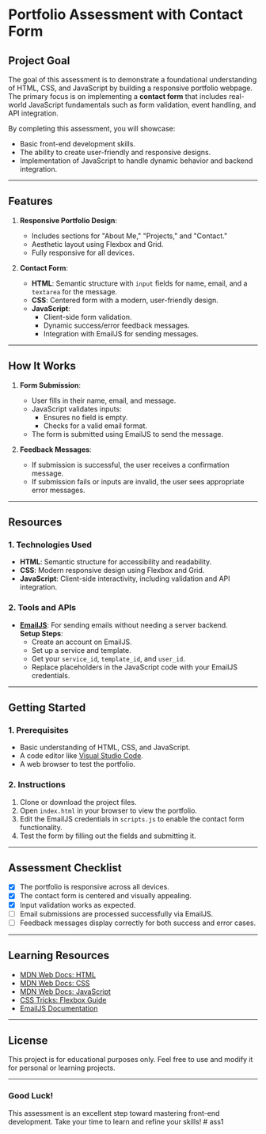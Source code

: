
# Portfolio Assessment with Contact Form

## **Project Goal**
The goal of this assessment is to demonstrate a foundational understanding of HTML, CSS, and JavaScript by building a responsive portfolio webpage. The primary focus is on implementing a **contact form** that includes real-world JavaScript fundamentals such as form validation, event handling, and API integration.

By completing this assessment, you will showcase:
- Basic front-end development skills.
- The ability to create user-friendly and responsive designs.
- Implementation of JavaScript to handle dynamic behavior and backend integration.

---

## **Features**
1. **Responsive Portfolio Design**:
   - Includes sections for "About Me," "Projects," and "Contact."
   - Aesthetic layout using Flexbox and Grid.
   - Fully responsive for all devices.

2. **Contact Form**:
   - **HTML**: Semantic structure with `input` fields for name, email, and a `textarea` for the message.
   - **CSS**: Centered form with a modern, user-friendly design.
   - **JavaScript**:
     - Client-side form validation.
     - Dynamic success/error feedback messages.
     - Integration with EmailJS for sending messages.

---

## **How It Works**
1. **Form Submission**:
   - User fills in their name, email, and message.
   - JavaScript validates inputs:
     - Ensures no field is empty.
     - Checks for a valid email format.
   - The form is submitted using EmailJS to send the message.

2. **Feedback Messages**:
   - If submission is successful, the user receives a confirmation message.
   - If submission fails or inputs are invalid, the user sees appropriate error messages.

---

## **Resources**
### **1. Technologies Used**
- **HTML**: Semantic structure for accessibility and readability.
- **CSS**: Modern responsive design using Flexbox and Grid.
- **JavaScript**: Client-side interactivity, including validation and API integration.

### **2. Tools and APIs**
- [**EmailJS**](https://www.emailjs.com/): For sending emails without needing a server backend.  
  **Setup Steps**:
  - Create an account on EmailJS.
  - Set up a service and template.
  - Get your `service_id`, `template_id`, and `user_id`.
  - Replace placeholders in the JavaScript code with your EmailJS credentials.

---

## **Getting Started**
### **1. Prerequisites**
- Basic understanding of HTML, CSS, and JavaScript.
- A code editor like [Visual Studio Code](https://code.visualstudio.com/).
- A web browser to test the portfolio.

### **2. Instructions**
1. Clone or download the project files.
2. Open `index.html` in your browser to view the portfolio.
3. Edit the EmailJS credentials in `scripts.js` to enable the contact form functionality.
4. Test the form by filling out the fields and submitting it.

---

## **Assessment Checklist**
- [x] The portfolio is responsive across all devices.
- [x] The contact form is centered and visually appealing.
- [x] Input validation works as expected.
- [ ] Email submissions are processed successfully via EmailJS.
- [ ] Feedback messages display correctly for both success and error cases.

---

## **Learning Resources**
- [MDN Web Docs: HTML](https://developer.mozilla.org/en-US/docs/Web/HTML)
- [MDN Web Docs: CSS](https://developer.mozilla.org/en-US/docs/Web/CSS)
- [MDN Web Docs: JavaScript](https://developer.mozilla.org/en-US/docs/Web/JavaScript)
- [CSS Tricks: Flexbox Guide](https://css-tricks.com/snippets/css/a-guide-to-flexbox/)
- [EmailJS Documentation](https://www.emailjs.com/docs/)

---

## **License**
This project is for educational purposes only. Feel free to use and modify it for personal or learning projects. 

--- 

### **Good Luck!**
This assessment is an excellent step toward mastering front-end development. Take your time to learn and refine your skills!
#   a s s 1  
 